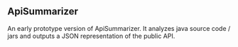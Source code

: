 ## ApiSummarizer
An early prototype version of ApiSummarizer. It analyzes java source code / jars and outputs a JSON representation of the public API.

